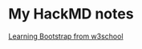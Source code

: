 # My HackMD notes

[Learning Bootstrap from w3school](https://hackmd.io/xlLT4fZnQGqQq7DwwdzR7Q?view)
